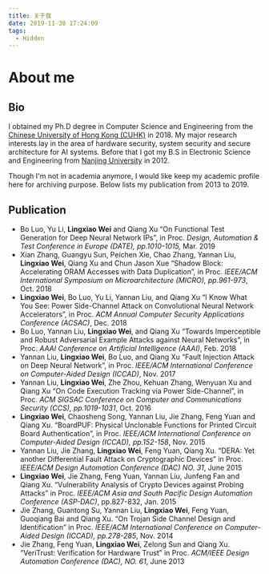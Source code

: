 ```yaml
---
title: 关于我
date: 2019-11-30 17:24:09
tags:
  - Hidden
---
```


# About me

## Bio

I obtained my Ph.D degree in Computer Science and Engineering from the [Chinese University of Hong Kong (CUHK)](https://www.cuhk.edu.hk) in 2018. My major research interests lay in the area of hardware security, system security and secure architecture for AI systems. Before that I got my B.S in Electronic Science and Engineering from [Nanjing University](https://www.nju.edu.cn) in 2012.

Though I'm not in academia anymore, I would like keep my academic profile here for archiving purpose. Below lists my publication from 2013 to 2019.

## Publication

- Bo Luo, Yu Li, **Lingxiao Wei** and Qiang Xu “On Functional Test Generation for Deep Neural Network IPs”, in Proc. *Design, Automation & Test Conference in Europe (DATE), pp.1010-1015,* Mar. 2019
- Xian Zhang, Guangyu Sun, Peichen Xie, Chao Zhang, Yannan Liu, **Lingxiao Wei**, Qiang Xu and Chun Jason Xue “Shadow Block: Accelerating ORAM Accesses with Data Duplication”, in Proc. *IEEE/ACM International Symposium on Microarchitecture (MICRO), pp.961-973*, Oct. 2018
- **Lingxiao Wei**, Bo Luo, Yu Li, Yannan Liu, and Qiang Xu “I Know What You See: Power Side-Channel Attack on Convolutional Neural Network Accelerators”, in Proc. *ACM Annual Computer Security Applications Conference (ACSAC)*, Dec. 2018
- Bo Luo, Yannan Liu, **Lingxiao Wei**, and Qiang Xu “Towards Imperceptible and Robust Adversarial Example Attacks against Neural Networks”, in Proc. *AAAI Conference on Artificial Intelligence (AAAI)*, Feb. 2018
- Yannan Liu, **Lingxiao Wei**, Bo Luo, and Qiang Xu “Fault Injection Attack on Deep Neural Network”, in Proc. *IEEE/ACM International Conference on Computer-Aided Design (ICCAD)*, Nov. 2017
- Yannan Liu, **Lingxiao Wei**, Zhe Zhou, Kehuan Zhang, Wenyuan Xu and Qiang Xu “On Code Execution Tracking via Power Side-Channel”, in Proc. *ACM SIGSAC Conference on Computer and Communications Security (CCS), pp.1019-1031*, Oct. 2016
- **Lingxiao Wei**, Chaosheng Song, Yannan Liu, Jie Zhang, Feng Yuan and Qiang Xu. “BoardPUF: Physical Unclonable Functions for Printed Circuit Board Authentication”, in Proc. *IEEE/ACM International Conference on Computer-Aided Design (ICCAD), pp.152-158*, Nov. 2015
- Yannan Liu, Jie Zhang, **Lingxiao Wei**, Feng Yuan, Qiang Xu. “DERA: Yet another Differential Fault Attack on Cryptographic Devices” in Proc. *IEEE/ACM Design Automation Conference (DAC) NO. 31*, June 2015
- **Lingxiao Wei**, Jie Zhang, Feng Yuan, Yannan Liu, Junfeng Fan and Qiang Xu. “Vulnerability Analysis of Crypto Devices against Probing Attacks” in Proc. *IEEE/ACM Asia and South Pacific Design Automation Conference (ASP-DAC)*, pp.827-832, Jan. 2015
- Jie Zhang, Guantong Su, Yannan Liu, **Lingxiao Wei**, Feng Yuan, Guoqiang Bai and Qiang Xu. “On Trojan Side Channel Design and Identification” in Proc. *IEEE/ACM International Conference on Computer-Aided Design (ICCAD), pp.278-285*, Nov. 2014
- Jie Zhang, Feng Yuan, **Lingxiao Wei**, Zelong Sun and Qiang Xu. “VeriTrust: Verification for Hardware Trust” in Proc. *ACM/IEEE Design Automation Conference (DAC), NO. 61*, June 2013